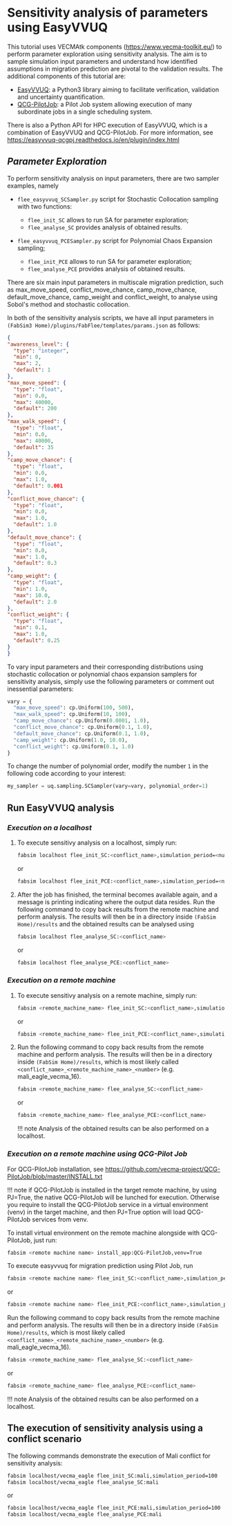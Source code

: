 # **Sensitivity analysis of parameters using EasyVVUQ**

This tutorial uses VECMAtk components (<https://www.vecma-toolkit.eu/>) to perform parameter exploration using sensitivity analysis. The aim is to sample simulation input parameters and understand how identified assumptions in migration prediction are pivotal to the validation results. The additional components of this tutorial are:

-  [EasyVVUQ](https://easyvvuq.readthedocs.io/en/dev/installation.html): a Python3 library aiming to facilitate verification, validation and uncertainty quantification.
- [QCG-PilotJob](https://github.com/vecma-project/QCG-PilotJob): a Pilot Job system allowing execution of many subordinate jobs in a single scheduling system.

There is also a Python API for HPC execution of EasyVVUQ, which is a combination of EasyVVUQ and QCG-PilotJob. For more information, see <https://easyvvuq-qcgpj.readthedocs.io/en/plugin/index.html>

## *Parameter Exploration*

To perform sensitivity analysis on input parameters, there are two sampler examples, namely 

- `flee_easyvvuq_SCSampler.py` script for Stochastic Collocation sampling with two functions:
	- `flee_init_SC` allows to run SA for parameter exploration;
	- `flee_analyse_SC` provides analysis of obtained results.
    
- `flee_easyvvuq_PCESampler.py` script for Polynomial Chaos Expansion sampling;
	- `flee_init_PCE` allows to run SA for parameter exploration;
	- `flee_analyse_PCE` provides analysis of obtained results.

There are six main input parameters in multiscale migration prediction, such as max_move_speed, conflict_move_chance, camp_move_chance, default_move_chance, camp_weight and conflict_weight, to analyse using Sobol's method and stochastic collocation.

In both of the sensitivity analysis scripts, we have all input parameters in `(FabSim3 Home)/plugins/FabFlee/templates/params.json` as follows:

```json
{
"awareness_level": {
  "type": "integer",
  "min": 0,
  "max": 2,
  "default": 1
},
"max_move_speed": {
  "type": "float",
  "min": 0.0,
  "max": 40000,
  "default": 200
},
"max_walk_speed": {
  "type": "float",
  "min": 0.0,
  "max": 40000,
  "default": 35
},
"camp_move_chance": {
  "type": "float",
  "min": 0.0,
  "max": 1.0,
  "default": 0.001
},
"conflict_move_chance": {
  "type": "float",
  "min": 0.0,
  "max": 1.0,
  "default": 1.0
},
"default_move_chance": {
  "type": "float",
  "min": 0.0,
  "max": 1.0,
  "default": 0.3
},
"camp_weight": {
  "type": "float",
  "min": 1.0,
  "max": 10.0,
  "default": 2.0
},
"conflict_weight": {
  "type": "float",
  "min": 0.1,
  "max": 1.0,
  "default": 0.25
}
}
```
To vary input parameters and their corresponding distributions using stochastic collocation or polynomial chaos expansion samplers for sensitivity analysis, simply use the following parameters or comment out inessential parameters:

```python
vary = {
  "max_move_speed": cp.Uniform(100, 500),
  "max_walk_speed": cp.Uniform(10, 100),
  "camp_move_chance": cp.Uniform(0.0001, 1.0),
  "conflict_move_chance": cp.Uniform(0.1, 1.0),
  "default_move_chance": cp.Uniform(0.1, 1.0),
  "camp_weight": cp.Uniform(1.0, 10.0),
  "conflict_weight": cp.Uniform(0.1, 1.0)
}
```
To change the number of polynomial order, modify the number `1` in the following code according to your interest: 
```python
my_sampler = uq.sampling.SCSampler(vary=vary, polynomial_order=1)
```
## **Run EasyVVUQ analysis**

### *Execution on a localhost*
1. To execute sensitivy analysis on a localhost, simply run:
	```sh
	fabsim localhost flee_init_SC:<conflict_name>,simulation_period=<number>
	```
	or
	```sh
	fabsim localhost flee_init_PCE:<conflict_name>,simulation_period=<number>
	```

2. After the job has finished, the terminal becomes available again, and a message is printing indicating where the output data resides. Run the following command to copy back results from the remote machine and perform analysis. The results will then be in a directory inside `(FabSim Home)/results` and the obtained results can be analysed using 
	```sh
	fabsim localhost flee_analyse_SC:<conflict_name>
	```
	or
	```sh
	fabsim localhost flee_analyse_PCE:<conflict_name>
	```

### *Execution on a remote machine*
1. To execute sensitivy analysis on a remote machine, simply run:
	```sh
	fabsim <remote_machine_name> flee_init_SC:<conflict_name>,simulation_period=<number>
	```
	or
	```sh
	fabsim <remote_machine_name> flee_init_PCE:<conflict_name>,simulation_period=<number>
	```

2. Run the following command to copy back results from the remote machine and perform analysis. The results will then be in a directory inside `(FabSim Home)/results`, which is most likely called `<conflict_name>_<remote_machine_name>_<number>` (e.g. mali_eagle_vecma_16).
	```sh
	fabsim <remote_machine_name> flee_analyse_SC:<conflict_name>
	```
	or
	```sh
	fabsim <remote_machine_name> flee_analyse_PCE:<conflict_name>
	```

	!!! note
		Analysis of the obtained results can be also performed on a localhost.

### *Execution on a remote machine using QCG-Pilot Job*		
For QCG-PilotJob installation, see <https://github.com/vecma-project/QCG-PilotJob/blob/master/INSTALL.txt>

!!! note
	if QCG-PilotJob is installed in the target remote machine, by using PJ=True, the native QCG-PilotJob will be lunched for execution. Otherwise you require to install the QCG-PilotJob service in a virtual environment (venv) in the target machine, and then PJ=True option will load QCG-PilotJob services from venv.

To install virtual environment on the remote machine alongside with QCG-PilotJob, just run: 
```sh
fabsim <remote machine name> install_app:QCG-PilotJob,venv=True
```

To execute easyvvuq for migration prediction using Pilot Job, run
```sh
fabsim <remote machine name> flee_init_SC:<conflict_name>,simulation_period=<number>,PJ=True
```
or
```sh
fabsim <remote machine name> flee_init_PCE:<conflict_name>,simulation_period=<number>,PJ=True
```

Run the following command to copy back results from the remote machine and perform analysis. The results will then be in a directory inside `(FabSim Home)/results`, which is most likely called `<conflict_name>_<remote_machine_name>_<number>` (e.g. mali_eagle_vecma_16).
```sh
fabsim <remote_machine_name> flee_analyse_SC:<conflict_name>
```
or
```sh
fabsim <remote_machine_name> flee_analyse_PCE:<conflict_name>
```
!!! note
	Analysis of the obtained results can be also performed on a localhost.

## **The execution of sensitivity analysis using a conflict scenario**
The following commands demonstrate the execution of Mali conflict for sensitivity analysis:

```sh
fabsim localhost/vecma_eagle flee_init_SC:mali,simulation_period=100
fabsim localhost/vecma_eagle flee_analyse_SC:mali

```
or
```sh
fabsim localhost/vecma_eagle flee_init_PCE:mali,simulation_period=100
fabsim localhost/vecma_eagle flee_analyse_PCE:mali

```
